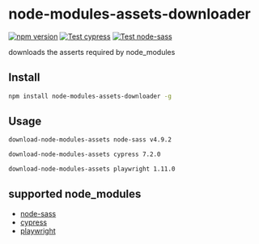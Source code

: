 # node-modules-assets-downloader

[![npm version](https://img.shields.io/npm/v/node-modules-assets-downloader.svg?style=flat)](https://www.npmjs.com/package/node-modules-assets-downloader) [![Test cypress](https://github.com/Meir017/node-modules-assets-downloader/actions/workflows/test-cypress.yml/badge.svg)](https://github.com/Meir017/node-modules-assets-downloader/actions/workflows/test-cypress.yml) [![Test node-sass](https://github.com/Meir017/node-modules-assets-downloader/actions/workflows/test-node-sass.yml/badge.svg)](https://github.com/Meir017/node-modules-assets-downloader/actions/workflows/test-node-sass.yml)

downloads the asserts required by node_modules

## Install

```bash
npm install node-modules-assets-downloader -g
```

## Usage

```bash
download-node-modules-assets node-sass v4.9.2

download-node-modules-assets cypress 7.2.0

download-node-modules-assets playwright 1.11.0
```

## supported node_modules

- [node-sass](https://github.com/sass/node-sass)
- [cypress](https://github.com/cypress-io/cypress)
- [playwright](https://github.com/microsoft/playwright)
